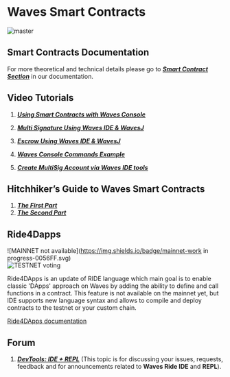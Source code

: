 # Waves Smart Contracts

![master](https://img.shields.io/badge/node->%3D0.12.0-4bc51d.svg)

## Smart Contracts Documentation

For more theoretical and technical details please go to [_**Smart Contract Section**_](https://docs.wavesplatform.com/en/smart-contracts/waves-smart-contracts-overview.html) in our documentation.

## Video Tutorials

1. [_**Using Smart Contracts with Waves Console**_](https://www.youtube.com/watch?v=sOZuE9Ebfko&t=557s)

2. [_**Multi Signature Using Waves IDE & WavesJ**_](https://www.youtube.com/watch?v=o2msjSo0y0o&t=32s)

3. [_**Escrow Using Waves IDE & WavesJ**_](https://www.youtube.com/watch?v=31dwYcgb65M&t=381s)

4. [_**Waves Console Commands Example**_](https://www.youtube.com/watch?v=gBgLjg6nrvA&amp=&feature=youtu.be)

5. [_**Create MultiSig Account via Waves IDE tools**_](https://www.youtube.com/watch?v=8DKRGnwsBjk)

## Hitchhiker’s Guide to Waves Smart Contracts

1. [_**The First Part**_](https://medium.com/wavesprotocol/the-hitchhikers-guide-to-waves-smart-contracts-part-1-b80aa47a745a)
2. [_**The Second Part**_](https://medium.com/wavesprotocol/the-hitchhikers-guide-to-waves-smart-contracts-part-2-44621fd5a007)

## Ride4Dapps

![MAINNET not available](https://img.shields.io/badge/mainnet-work in progress-0056FF.svg)  
![TESTNET voting](https://img.shields.io/badge/testnet-voting-4bc51d.svg?color=yellow)

Ride4DApps is an update of RIDE language which main goal is to enable classic 'DApps' approach on Waves by adding the ability to define and call functions in a contract. This feature is not available on the mainnet yet, but IDE supports new language syntax and allows to compile and deploy contracts to the testnet or your custom chain.

[Ride4DApps documentation](https://docs.wavesplatform.com/en/smart-contracts/ride4dapps/overview.html)

## Forum

1. [_**DevTools: IDE + REPL**_](https://forum.wavesplatform.com/t/devtools-ide-repl/1992) \(This topic is for discussing your issues, requests, feedback and for announcements related to **Waves Ride IDE** and **REPL**\).



